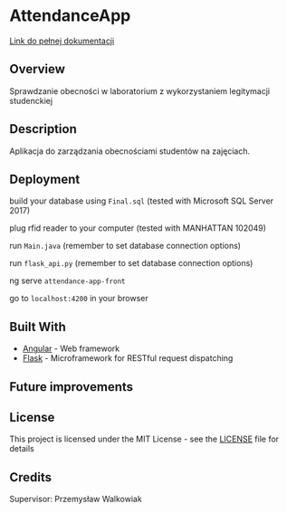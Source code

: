 # AttendanceApp
[Link do pełnej dokumentacji](https://drive.google.com/file/d/1hedGD157D5U50MYiw1PjYo2CqJ13QbHH/view?usp=sharing)
## Overview
Sprawdzanie obecności w laboratorium z wykorzystaniem legitymacji studenckiej

## Description 
Aplikacja do zarządzania obecnościami studentów na zajęciach.

## Deployment
build your database using ```Final.sql``` (tested with Microsoft SQL Server 2017)

plug rfid reader to your computer (tested with MANHATTAN 102049)

run ```Main.java``` (remember to set database connection options)

run ```flask_api.py``` (remember to set database connection options)

ng serve ```attendance-app-front```

go to ```localhost:4200``` in your browser

## Built With

* [Angular](https://angular.io/) - Web framework
* [Flask](http://flask.pocoo.org/) - Microframework for RESTful request dispatching

## Future improvements 

## License
This project is licensed under the MIT License - see the [LICENSE](LICENSE) file for details
## Credits
Supervisor: Przemysław Walkowiak
